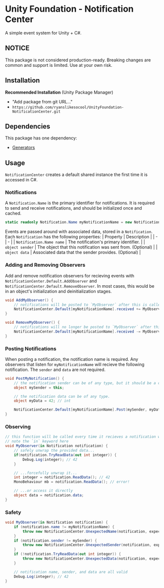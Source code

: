 # Unity Foundation - Notification Center
A simple event system for Unity + C#.

## NOTICE
This package is not considered production-ready.  Breaking changes are common and support is limited.  Use at your own risk.

## Installation
**Recommended Installation** (Unity Package Manager)
- "Add package from git URL..."
- `https://github.com/ryanslikesocool/UnityFoundation-NotificationCenter.git`

## Dependencies
This package has one dependency:
- [Generators](https://github.com/ryanslikesocool/UnityFoundation-Generators)

## Usage
`NotificationCenter` creates a default shared instance the first time it is accessed in C#.

### Notifications
A `Notification.Name` is the primary identifier for notifications.
It is required to send and receive notifications, and should be initialized once and cached.
```cs
static readonly Notification.Name myNotificationName = new Notification.Name("my super special notification");
```

Events are passed around with associated data, stored in a `Notification`.
Each `Notification` has the following properties:
| Property | Description |
| - | - |
| `Notification.Name name` | The notification's primary identifier. |
| `object sender` | The object that this notification was sent from. (Optional) |
| `object data` | Associated data that the sender provides. (Optional) |

### Adding and Removing Observers
Add and remove notification observers for recieving events with `NotificationCenter.Default.AddObserver` and `NotificationCenter.Default.RemoveObserver`.  In most cases, this would be in an object's initialization and deinitialization stages.
```cs
void AddMyObserver() {
    // notifications will be posted to `MyObserver` after this is called.
    NotificationCenter.Default[myNotificationName].received += MyObserver;
}

void RemoveMyObserver() {
    // notifications will no longer be posted to `MyObserver` after this is called.
    NotificationCenter.Default[myNotificationName].received -= MyObserver;
}
```

### Posting Notifications
When posting a notification, the notification name is required.  Any observers that listen for `myNotificationName` will recieve the following notification.  The `sender` and `data` are not required.
```cs
void PostMyNotification() {
    // the notification sender can be of any type, but it should be a class.
    object mySender = this;

    // the notification data can be of any type.
    object myData = 42; // int

    NotificationCenter.Default[myNotificationName].Post(mySender, myData);
}
```

### Observing
```cs
// this function will be called every time it recieves a notification with the name `myNotificationName`
// note the `in` keyword here
void MyObserver(in Notification notification) {
	// safely unwrap the provided data...
	if(notification.TryReadData(out int integer)) {
        Debug.Log(integer); // 42
	}

    // ...forcefully unwrap it...
	int integer = notification.ReadData(); // 42
	MonoBehaviour mb = notification.ReadData(); // error!

	// ...or access it directly
	object data = notification.data;
}
```

### Safety
```cs
void MyObserver(in Notification notification) {
	if (notification.name != myNotificationName) {
		throw new NotificationCenter.UnexpectedName(notification, expected: myNotificationName);
	}
	if (notification.sender != mySender) {
		throw new NotificationCenter.UnexpectedSender(notification, expected: mySender);
	}
	if (!notification.TryReadData(out int integer)) {
		throw new NotificationCenter.UnexpectedData(notification, expected: typeof(int));
	}

	// notification name, sender, and data are all valid
	Debug.Log(integer); // 42
}
```